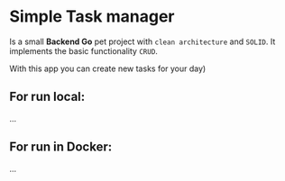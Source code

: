 # Simple **Task manager**

Is a small **Backend Go** pet project with `clean architecture` and `SOLID`. It implements the basic functionality `CRUD`.

With this app you can create new tasks for your day)

## For run local:

...

## For run in Docker:

...